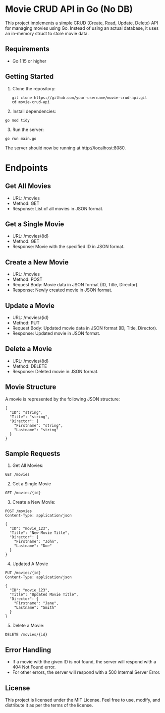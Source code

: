 # Movie CRUD API in Go (No DB)

This project implements a simple CRUD (Create, Read, Update, Delete) API for managing movies using Go. Instead of using an actual database, it uses an in-memory struct to store movie data.

## Requirements

- Go 1.15 or higher

## Getting Started

1. Clone the repository:

```
   git clone https://github.com/your-username/movie-crud-api.git
   cd movie-crud-api
```

2. Install dependencies:

```
go mod tidy
```

3. Run the server:

```
go run main.go
```

The server should now be running at http://localhost:8080.

# Endpoints

## Get All Movies

- URL: /movies
- Method: GET
- Response: List of all movies in JSON format.

## Get a Single Movie

- URL: /movies/{id}
- Method: GET
- Response: Movie with the specified ID in JSON format.

## Create a New Movie

- URL: /movies
- Method: POST
- Request Body: Movie data in JSON format (ID, Title, Director).
- Response: Newly created movie in JSON format.

## Update a Movie

- URL: /movies/{id}
- Method: PUT
- Request Body: Updated movie data in JSON format (ID, Title, Director).
- Response: Updated movie in JSON format.

## Delete a Movie

- URL: /movies/{id}
- Method: DELETE
- Response: Deleted movie in JSON format.

## Movie Structure

A movie is represented by the following JSON structure:

```
{
  "ID": "string",
  "Title": "string",
  "Director": {
    "Firstname": "string",
    "Lastname": "string"
  }
}

```

## Sample Requests

1. Get All Movies:

```
GET /movies
```

2. Get a Single Movie

```
GET /movies/{id}

```

3. Create a New Movie:

```
POST /movies
Content-Type: application/json

{
  "ID": "movie_123",
  "Title": "New Movie Title",
  "Director": {
    "Firstname": "John",
    "Lastname": "Doe"
  }
}

```

4. Updated A Movie

```
PUT /movies/{id}
Content-Type: application/json

{
  "ID": "movie_123",
  "Title": "Updated Movie Title",
  "Director": {
    "Firstname": "Jane",
    "Lastname": "Smith"
  }
}

```

5. Delete a Movie:

```
DELETE /movies/{id}

```

## Error Handling

- If a movie with the given ID is not found, the server will respond with a 404 Not Found error.
- For other errors, the server will respond with a 500 Internal Server Error.

## License

This project is licensed under the MIT License. Feel free to use, modify, and distribute it as per the terms of the license.
